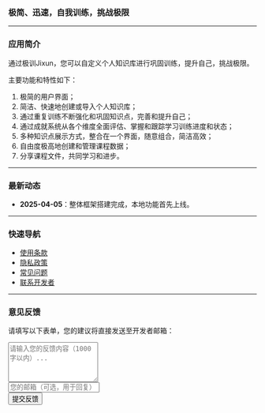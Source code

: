 ### **极简、迅速，自我训练，挑战极限**

---

### **应用简介**  
通过极训Jixun，您可以自定义个人知识库进行巩固训练，提升自己，挑战极限。

主要功能和特性如下：
1. 极简的用户界面；
2. 简洁、快速地创建或导入个人知识库；
3. 通过重复训练不断强化和巩固知识点，完善和提升自己；
4. 通过成就系统从各个维度全面评估、掌握和跟踪学习训练进度和状态；
5. 多种知识点展示方式，整合在一个界面，随意组合，简洁高效；
6. 自由度极高地创建和管理课程数据；
7. 分享课程文件，共同学习和进步。

---

### **最新动态**  
- **2025-04-05**：整体框架搭建完成，本地功能首先上线。


---

### **快速导航**  
- [使用条款](terms.md)
- [隐私政策](privacy.md)  
- [常见问题](faq.md)  
- [联系开发者](contact.md)  

---

### 意见反馈
请填写以下表单，您的建议将直接发送至开发者邮箱：

<form id="feedback-form" action="https://formsubmit.co/zouhuimiao0808@icloud.com" method="POST">
  <!-- 隐藏字段配置 -->
  <input type="hidden" name="_captcha" value="false">
  <input type="hidden" name="_subject" value="极训Jixun用户反馈">
  <input type="hidden" name="_next" value="https://zouhuimiao.github.io/thank-you.html">
  <input type="hidden" name="_template" value="table"> <!-- 美化邮件格式 -->

  <div class="form-group">
    <textarea 
      class="feedback-input" 
      name="message" 
      placeholder="请输入您的反馈内容（1000字以内）..." 
      rows="5"
      maxlength="1000"
      required
    ></textarea>
  </div>
  <div class="form-group">
    <input 
      type="email" 
      class="feedback-input" 
      name="email" 
      placeholder="您的邮箱（可选，用于回复）"
    >
  </div>
  <button type="submit" class="feedback-button">提交反馈</button>
</form>

<script>
  // 备用本地跳转逻辑（当Formsubmit不可用时）
  document.getElementById('feedback-form').addEventListener('submit', function(e) {
    localStorage.setItem('formSubmitted', 'true');
  });
  
  // 检查是否是从感谢页面返回的
  if(localStorage.getItem('formSubmitted')) {
    alert('✅ 您的反馈已提交成功！');
    localStorage.removeItem('formSubmitted');
  }
</script>
